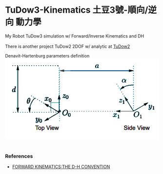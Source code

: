 # TuDow3-Kinematics 土豆3號-順向/逆向 動力學
My Robot TuDow3 simulation w/ Forward/Inverse Kinematics and DH <br/> <br/>
There is another project TuDow2 2DOF w/ analytic at [TuDow2](https://github.com/jmysu/TuDow2_Kinematics)



Denavit-Hartenburg parameters definition
![DH definition](gif/DH_definitions.png)  <br/><br/>

### References
  - [FORWARD KINEMATICS:THE D-H CONVENTION](https://users.cs.duke.edu/~brd/Teaching/Bio/asmb/current/Papers/chap3-forward-kinematics.pdf)
